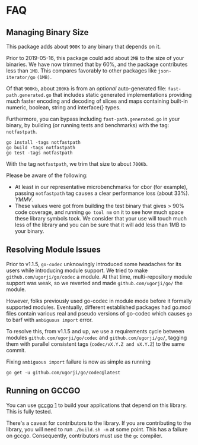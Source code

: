 # FAQ

## Managing Binary Size

This package adds about `900K` to any binary that depends on it.

Prior to 2019-05-16, this package could add about `2MB` to the size of
your binaries.  We have now trimmed that by 60%, and the package
contributes less than `1MB`.  This compares favorably to other packages like
`json-iterator/go` `(1MB)`.

Of that `900Kb`, about `200Kb` is from an *optional* auto-generated file: 
`fast-path.generated.go` that includes static generated implementations 
providing much faster encoding and decoding of slices and maps
containing built-in numeric, boolean, string and interface{} types.

Furthermore, you can bypass including `fast-path.generated.go` in your binary,
by building (or running tests and benchmarks) with the tag: `notfastpath`.

    go install -tags notfastpath
    go build -tags notfastpath
    go test -tags notfastpath

With the tag `notfastpath`, we trim that size to about `700Kb`.

Please be aware of the following:

- At least in our representative microbenchmarks for cbor (for example),
  passing `notfastpath` tag causes a clear performance loss (about 33%).  
  *YMMV*.
- These values were got from building the test binary that gives > 90% code coverage,
  and running `go tool nm` on it to see how much space these library symbols took.
  We consider that your use will touch much less of the library and you can be sure 
  that it will add less than 1MB to your binary.

## Resolving Module Issues

Prior to v1.1.5, `go-codec` unknowingly introduced some headaches for its
users while introducing module support. We tried to make
`github.com/ugorji/go/codec` a module. At that time, multi-repository
module support was weak, so we reverted and made `github.com/ugorji/go/`
the module.

However, folks previously used go-codec in module mode
before it formally supported modules. Eventually, different established packages
had go.mod files contain various real and pseudo versions of go-codec
which causes `go` to barf with `ambiguous import` error.

To resolve this, from v1.1.5 and up, we use a requirements cycle between
modules `github.com/ugorji/go/codec` and `github.com/ugorji/go/`,
tagging them with parallel consistent tags (`codec/vX.Y.Z and vX.Y.Z`)
to the same commit.

Fixing `ambiguous import` failure is now as simple as running

```
go get -u github.com/ugorji/go/codec@latest
```

## Running on GCCGO

You can use [gccgo](https://gcc.gnu.org/onlinedocs/gccgo/) [1](https://golang.org/doc/install/gccgo)
to build your applications that depend on this library.
This is fully tested.

There's a caveat for contributors to the library. 
If you are contributing to the library, you will need to run `./build.sh -m` at some point.
This has a failure on gccgo. Consequently, contributors must use the `gc` compiler.

